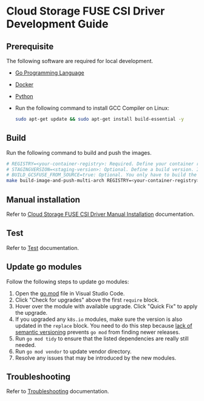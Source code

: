 <!--
Copyright 2018 The Kubernetes Authors.
Copyright 2022 Google LLC

Licensed under the Apache License, Version 2.0 (the "License");
you may not use this file except in compliance with the License.
You may obtain a copy of the License at

    https://www.apache.org/licenses/LICENSE-2.0

Unless required by applicable law or agreed to in writing, software
distributed under the License is distributed on an "AS IS" BASIS,
WITHOUT WARRANTIES OR CONDITIONS OF ANY KIND, either express or implied.
See the License for the specific language governing permissions and
limitations under the License.
-->

# Cloud Storage FUSE CSI Driver Development Guide

## Prerequisite

The following software are required for local development.

- [Go Programming Language](https://go.dev/doc/install)
- [Docker](https://docs.docker.com/get-docker/)
- [Python](https://docs.python-guide.org/starting/installation/)
- Run the following command to install GCC Compiler on Linux:

    ```bash
    sudo apt-get update && sudo apt-get install build-essential -y
    ```

## Build

Run the following command to build and push the images.

```bash
# REGISTRY=<your-container-registry>: Required. Define your container registry. Make sure you have logged in your registry so that you have image pull/push permissions.
# STAGINGVERSION=<staging-version>: Optional. Define a build version. If not defined, a staging version will be generated based on the commit hash.
# BUILD_GCSFUSE_FROM_SOURCE=true: Optional. You only have to build the gcsfuse binary from source when any CSI change depend on an unreleased GCSFuse enhancement.
make build-image-and-push-multi-arch REGISTRY=<your-container-registry> STAGINGVERSION=<staging-version>
```

## Manual installation

Refer to [Cloud Storage FUSE CSI Driver Manual Installation](./installation.md) documentation.

## Test

Refer to [Test](../test/README.md) documentation.

## Update go modules

Follow the following steps to update go modules:

1. Open the [go.mod](../go.mod) file in Visual Studio Code.
2. Click "Check for upgrades" above the first `require` block.
3. Hover over the module with available upgrade. Click "Quick Fix" to apply the upgrade.
4. If you upgraded any `k8s.io` modules, make sure the version is also updated in the `replace` block. You need to do this step because [lack of semantic versioning](https://github.com/kubernetes/kubernetes/issues/72638) prevents `go mod` from finding newer releases.
5. Run `go mod tidy` to ensure that the listed dependencies are really still needed.
6. Run `go mod vendor` to update vendor directory.
7. Resolve any issues that may be introduced by the new modules.

## Troubleshooting

Refer to [Troubleshooting](./troubleshooting.md) documentation.
